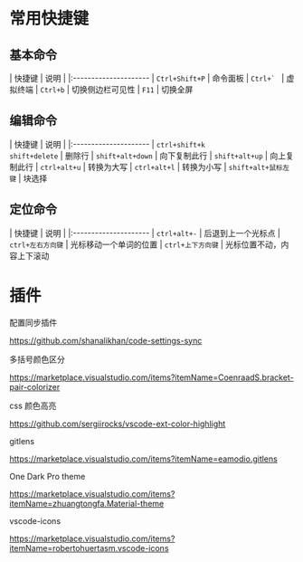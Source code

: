 # 常用快捷键

## 基本命令

| 快捷键 | 说明 |
|:---------------------
| `Ctrl+Shift+P` | 命令面板
| ```Ctrl+` ``` | 虚拟终端
| `Ctrl+b` | 切换侧边栏可见性
| `F11` | 切换全屏


## 编辑命令

| 快捷键 | 说明 |
|:---------------------
| `ctrl+shift+k` <br> `shift+delete` | 删除行
| `shift+alt+down` | 向下复制此行
| `shift+alt+up` | 向上复制此行
| `ctrl+alt+u` | 转换为大写
| `ctrl+alt+l` | 转换为小写
| `shift+alt+鼠标左键` | 块选择


## 定位命令

| 快捷键 | 说明 |
|:---------------------
| `ctrl+alt+-` | 后退到上一个光标点
| `ctrl+左右方向键` | 光标移动一个单词的位置
| `ctrl+上下方向键` | 光标位置不动，内容上下滚动

# 插件

配置同步插件

https://github.com/shanalikhan/code-settings-sync

多括号颜色区分

https://marketplace.visualstudio.com/items?itemName=CoenraadS.bracket-pair-colorizer

css 颜色高亮

https://github.com/sergiirocks/vscode-ext-color-highlight

gitlens

https://marketplace.visualstudio.com/items?itemName=eamodio.gitlens

One Dark Pro theme

https://marketplace.visualstudio.com/items?itemName=zhuangtongfa.Material-theme

vscode-icons

https://marketplace.visualstudio.com/items?itemName=robertohuertasm.vscode-icons